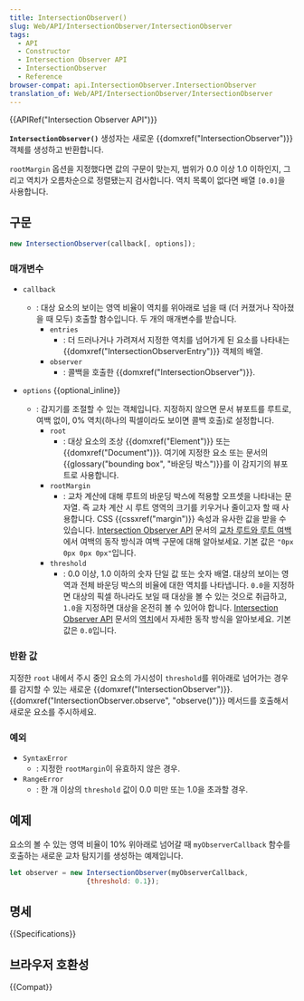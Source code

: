 ```yaml
---
title: IntersectionObserver()
slug: Web/API/IntersectionObserver/IntersectionObserver
tags:
  - API
  - Constructor
  - Intersection Observer API
  - IntersectionObserver
  - Reference
browser-compat: api.IntersectionObserver.IntersectionObserver
translation_of: Web/API/IntersectionObserver/IntersectionObserver
---
```

{{APIRef("Intersection Observer API")}}

**`IntersectionObserver()`** 생성자는 새로운 {{domxref("IntersectionObserver")}} 객체를 생성하고 반환합니다.

`rootMargin` 옵션을 지정했다면 값의 구문이 맞는지, 범위가 0.0 이상 1.0 이하인지, 그리고 역치가 오름차순으로 정렬됐는지 검사합니다. 역치 목록이 없다면 배열 `[0.0]`을 사용합니다.

## 구문

```js
new IntersectionObserver(callback[, options]);
```

### 매개변수

- `callback`
  - : 대상 요소의 보이는 영역 비율이 역치를 위아래로 넘을 때 (더 커졌거나 작아졌을 때 모두) 호출할 함수입니다. 두 개의 매개변수를 받습니다.
    - `entries`
      - : 더 드러나거나 가려져서 지정한 역치를 넘어가게 된 요소를 나타내는 {{domxref("IntersectionObserverEntry")}} 객체의 배열.
    - `observer`
      - : 콜백을 호출한 {{domxref("IntersectionObserver")}}.

- `options` {{optional_inline}}
  - : 감지기를 조절할 수 있는 객체입니다. 지정하지 않으면 문서 뷰포트를 루트로, 여백 없이, 0% 역치(하나의 픽셀이라도 보이면 콜백 호출)로 설정합니다.
    - `root`
      - : 대상 요소의 조상 {{domxref("Element")}} 또는 {{domxref("Document")}}. 여기에 지정한 요소 또는 문서의 {{glossary("bounding box", "바운딩 박스")}}를 이 감지기의 뷰포트로 사용합니다.
    - `rootMargin`
      - : 교차 계산에 대해 루트의 바운딩 박스에 적용할 오프셋을 나타내는 문자열. 즉 교차 계산 시 루트 영역의 크기를 키우거나 줄이고자 할 때 사용합니다. CSS {{cssxref("margin")}} 속성과 유사한 값을 받을 수 있습니다. [Intersection Observer API](/ko/docs/Web/API/Intersection_Observer_API) 문서의 [교차 루트와 루트 여백](/ko/docs/Web/API/Intersection_Observer_API#교차_루트와_루트_여백)에서 여백의 동작 방식과 여백 구문에 대해 알아보세요. 기본 값은 `"0px 0px 0px 0px"`입니다.
    - `threshold`
      - : 0.0 이상, 1.0 이하의 숫자 단일 값 또는 숫자 배열. 대상의 보이는 영역과 전체 바운딩 박스의 비율에 대한 역치를 나타냅니다. `0.0`을 지정하면 대상의 픽셀 하나라도 보일 때 대상을 볼 수 있는 것으로 취급하고, `1.0`을 지정하면 대상을 온전히 볼 수 있어야 합니다. [Intersection Observer API](/ko/docs/Web/API/Intersection_Observer_API) 문서의 [역치](/ko/docs/Web/API/Intersection_Observer_API#역치)에서 자세한 동작 방식을 알아보세요. 기본 값은 `0.0`입니다.

### 반환 값

지정한 `root` 내에서 주시 중인 요소의 가시성이 `threshold`를 위아래로 넘어가는 경우를 감지할 수 있는 새로운 {{domxref("IntersectionObserver")}}. {{domxref("IntersectionObserver.observe", "observe()")}} 메서드를 호출해서 새로운 요소를 주시하세요.

### 예외

- `SyntaxError`
  - : 지정한 `rootMargin`이 유효하지 않은 경우.
- `RangeError`
  - : 한 개 이상의 `threshold` 값이 0.0 미만 또는 1.0을 초과할 경우.

## 예제

요소의 볼 수 있는 영역 비율이 10% 위아래로 넘어갈 때 `myObserverCallback` 함수를 호출하는 새로운 교차 탐지기를 생성하는 예제입니다.

```js
let observer = new IntersectionObserver(myObserverCallback,
                   {threshold: 0.1});
```

## 명세

{{Specifications}}

## 브라우저 호환성

{{Compat}}
